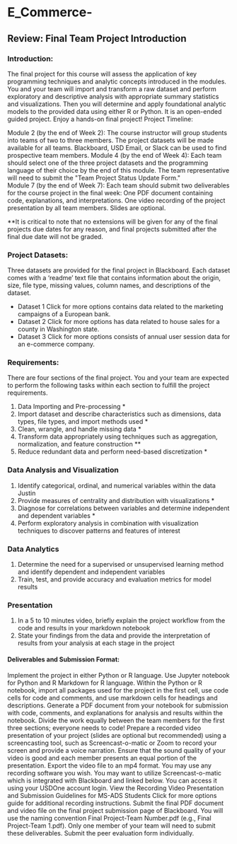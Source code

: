 # E_Commerce-

## Review: Final Team Project Introduction

### Introduction:

The final project for this course will assess the application of key programming techniques and analytic concepts introduced in the modules. You and your team will import and transform a raw dataset and perform exploratory and descriptive analysis with appropriate summary statistics and visualizations. Then you will determine and apply foundational analytic models to the provided data using either R or Python. It is an open-ended guided project. Enjoy a hands-on final project!
Project Timeline:

Module 2 (by the end of Week 2): The course instructor will group students into teams of two to three members. The project datasets will be made available for all teams. Blackboard, USD Email, or Slack can be used to find prospective team members. 
Module 4 (by the end of Week 4): Each team should select one of the three project datasets and the programming language of their choice by the end of this module. The team representative will need to submit the "Team Project Status Update Form."  
Module 7 (by the end of Week 7): Each team should submit two deliverables for the course project in the final week:
One PDF document containing code, explanations, and interpretations.
One video recording of the project presentation by all team members. Slides are optional.

**It is critical to note that no extensions will be given for any of the final projects due dates for any reason, and final projects submitted after the final due date will not be graded.

### Project Datasets:

Three datasets are provided for the final project in Blackboard. Each dataset comes with a ‘readme’ text file that contains information about the origin, size, file type, missing values, column names, and descriptions of the dataset.
* Dataset 1 Click for more options contains data related to the marketing campaigns of a European bank. 
* Dataset 2 Click for more options has data related to house sales for a county in Washington state.
* Dataset 3 Click for more options consists of annual user session data for an e-commerce company.

### Requirements:

There are four sections of the final project. You and your team are expected to perform the following tasks within each section to fulfill the project requirements.

1) Data Importing and Pre-processing *
2) Import dataset and describe characteristics such as dimensions, data types, file types, and import methods used *
3) Clean, wrangle, and handle missing data *
4) Transform data appropriately using techniques such as aggregation, normalization, and feature construction **
5) Reduce redundant data and perform need-based discretization *

### Data Analysis and Visualization

1) Identify categorical, ordinal, and numerical variables within the data Justin
2) Provide measures of centrality and distribution with visualizations *
3) Diagnose for correlations between variables and determine independent and dependent variables *
4) Perform exploratory analysis in combination with visualization techniques to discover patterns and features of interest

### Data Analytics

1) Determine the need for a supervised or unsupervised learning method and identify dependent and independent variables
2) Train, test, and provide accuracy and evaluation metrics for model results

### Presentation

1) In a 5 to 10 minutes video, briefly explain the project workflow from the code and results in your markdown notebook
2) State your findings from the data and provide the interpretation of results from your analysis at each stage in the project

#### Deliverables and Submission Format:

Implement the project in either Python or R language. Use Jupyter notebook for Python and R Markdown for R language. Within the Python or R notebook, import all packages used for the project in the first cell, use code cells for code and comments, and use markdown cells for headings and descriptions. Generate a PDF document from your notebook for submission with code, comments, and explanations for analysis and results within the notebook. Divide the work equally between the team members for the first three sections; everyone needs to code!
Prepare a recorded video presentation of your project (slides are optional but recommended) using a screencasting tool, such as Screencast-o-matic or Zoom to record your screen and provide a voice narration. Ensure that the sound quality of your video is good and each member presents an equal portion of the presentation. Export the video file to an mp4 format.
You may use any recording software you wish. You may want to utilize Screencast-o-matic which is integrated with Blackboard and linked below. You can access it using your USDOne account login. View the  Recording Video Presentation and Submission Guidelines for MS-ADS Students Click for more options  guide for additional recording instructions.
Submit the final PDF document and video file on the final project submission page of Blackboard. You will use the naming convention Final Project-Team Number.pdf (e.g., Final Project-Team 1.pdf). Only one member of your team will need to submit these deliverables.
Submit the peer evaluation form individually.